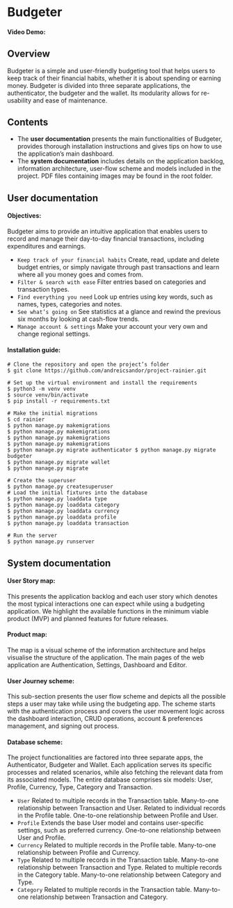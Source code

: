 # Budgeter
#### Video Demo: 


## Overview
Budgeter is a simple and user-friendly budgeting tool that helps users to keep track of their financial habits, whether it is about spending or earning money.
Budgeter is divided into three separate applications, the authenticator, the budgeter and the wallet. Its modularity allows for re-usability and ease of maintenance.


## Contents
- The **user documentation** presents the main functionalities of Budgeter, provides thorough installation instructions and gives tips on how to use the application’s main dashboard.
- The **system documentation** includes details on the application backlog, information architecture, user-flow scheme and models included in the project. PDF files containing images may be found in the root folder.


## User documentation

#### Objectives:
Budgeter aims to provide an intuitive application that enables users to record and manage their day-to-day financial transactions, including expenditures and earnings.

- ```Keep track of your financial habits``` Create, read, update and delete budget entries, or simply navigate through past transactions and learn where all you money goes and comes from.
- ```Filter & search with ease``` Filter entries based on categories and transaction types.
- ```Find everything you need``` Look up entries using key words, such as names, types, categories and notes.
- ```See what’s going on``` See statistics at a glance and rewind the previous six months by looking at cash-flow trends.
- ```Manage account & settings``` Make your account your very own and change regional settings.

#### Installation guide:
    
    # Clone the repository and open the project’s folder
    $ git clone https://github.com/andreicsandor/project-rainier.git
    
    # Set up the virtual environment and install the requirements
    $ python3 -m venv venv
    $ source venv/bin/activate
    $ pip install -r requirements.txt
    
    # Make the initial migrations
    $ cd rainier
    $ python manage.py makemigrations
    $ python manage.py makemigrations
    $ python manage.py makemigrations
    $ python manage.py makemigrations
    $ python manage.py migrate authenticator $ python manage.py migrate budgeter
    $ python manage.py migrate wallet
    $ python manage.py migrate
    
    # Create the superuser
    $ python manage.py createsuperuser
    # Load the initial fixtures into the database
    $ python manage.py loaddata type
    $ python manage.py loaddata category
    $ python manage.py loaddata currency
    $ python manage.py loaddata profile
    $ python manage.py loaddata transaction
    
    # Run the server
    $ python manage.py runserver
    

## System documentation

#### User Story map:
This presents the application backlog and each user story which denotes the most typical interactions one can expect while using a budgeting application. We highlight the available functions in the minimum viable product (MVP) and planned features for future releases.

#### Product map:
The map is a visual scheme of the information architecture and helps visualise the structure of the application. The main pages of the web application are Authentication, Settings, Dashboard and Editor.

#### User Journey scheme:
This sub-section presents the user flow scheme and depicts all the possible steps a user may take while using the budgeting app. The scheme starts with the authentication process and covers the user movement logic across the dashboard interaction, CRUD operations, account & preferences management, and signing out process.

#### Database scheme:
The project functionalities are factored into three separate apps, the Authenticator, Budgeter and Wallet. Each application serves its specific processes and related scenarios, while also fetching the relevant data from its associated models.
The entire database comprises six models: User, Profile, Currency, Type, Category and Transaction.

- ```User``` Related to multiple records in the Transaction table. Many-to-one relationship between Transaction and User.
Related to individual records in the Profile table. One-to-one relationship between Profile and User.
- ```Profile``` Extends the base User model and contains user-specific settings, such as preferred currency.
One-to-one relationship between User and Profile.
- ```Currency``` Related to multiple records in the Profile table. Many-to-one relationship between Profile and Currency.
- ```Type``` Related to multiple records in the Transaction table. Many-to-one relationship between Transaction and Type.
Related to multiple records in the Category table. Many-to-one relationship between Category and Type.
- ```Category``` Related to multiple records in the Transaction table. Many-to-one relationship between Transaction and Category.
